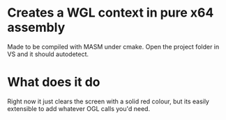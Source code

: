 # Creates a WGL context in pure x64 assembly

Made to be compiled with MASM under cmake. Open the project folder in VS and it should autodetect. 

# What does it do

Right now it just clears the screen with a solid red colour, but its easily extensible to add whatever OGL calls you'd need.
